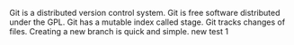 Git is a distributed version control system.
Git is free software distributed under the GPL.
Git has a mutable index called stage.
Git tracks changes of files.
Creating a new branch is quick and simple.
new test 1

